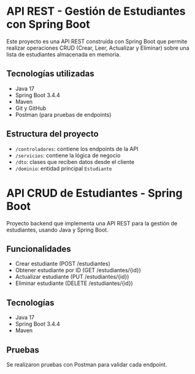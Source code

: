 # API REST - Gestión de Estudiantes con Spring Boot

Este proyecto es una API REST construida con Spring Boot que permite realizar operaciones CRUD (Crear, Leer, Actualizar y Eliminar) sobre una lista de estudiantes almacenada en memoria.

## Tecnologías utilizadas

- Java 17
- Spring Boot 3.4.4
- Maven
- Git y GitHub
- Postman (para pruebas de endpoints)

## Estructura del proyecto

- `/controladores`: contiene los endpoints de la API
- `/servicios`: contiene la lógica de negocio
- `/dto`: clases que reciben datos desde el cliente
- `/dominio`: entidad principal `Estudiante`

# API CRUD de Estudiantes - Spring Boot

Proyecto backend que implementa una API REST para la gestión de estudiantes, usando Java y Spring Boot.

## Funcionalidades

- Crear estudiante (POST /estudiantes)
- Obtener estudiante por ID (GET /estudiantes/{id})
- Actualizar estudiante (PUT /estudiantes/{id})
- Eliminar estudiante (DELETE /estudiantes/{id})

## Tecnologías

- Java 17
- Spring Boot 3.4.4
- Maven

## Pruebas

Se realizaron pruebas con Postman para validar cada endpoint.